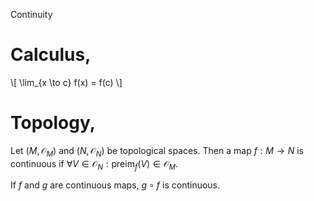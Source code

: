 Continuity

# Calculus,

\\[
\lim_{x \to c} f(x) = f(c)
\\]

# Topology,


Let $(M,\mathcal{O}_M)$ and $(N, \mathcal{O}_N)$ be topological spaces. Then a map $f: M \to N$ is continuous if $\forall V \in \mathcal{O}_N : \mathrm{preim}_f(V) \in \mathcal{O}_M.$

If $f$ and $g$ are continuous maps, $g\circ f$ is continuous. 

